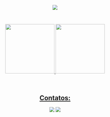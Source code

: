 <p align="center">
 <img src="https://readme-typing-svg.herokuapp.com?font=Comfortaa&color=F0E500&lines=bem-vinde+ao+meu+perfil+sz"
</p>

<br>
<br>

##

<div align="center">  <a href="https://github.com/Aline1002">  <a href="https://github.com/Aline1002">  <a href="https://github.com/Aline1002">  <a href="https://github.com/Aline1002"> <a href="https://github.com/Aline1002">  <a href="https://github.com/Aline1002"><a href="https://github.com/Aline1002">
  <img height="160em" src="https://github-readme-stats.vercel.app/api?username=Aline1002&show_icons=true&theme=highcontrast&include_all_commits=true&count_private=true"/>
    
  <img height="160em" src="https://github-readme-stats.vercel.app/api/top-langs/?username=Aline1002&layout=compact&langs_count=7&theme=highcontrast"/>
</div>

  <br>
  <br>
  
  <div align="center">
   <h2 align="center"> Contatos:  </h2>
   <div align="center">

  <a href = "mailto:alinegallo02@gmail.com"><img src="https://img.shields.io/badge/-Gmail-%23333?style=for-the-badge&logo=gmail&logoColor=red" target="_blank"></a>
  <a href="https://www.linkedin.com/in/alinegallo/" target="_blank"><img src="https://img.shields.io/badge/-LinkedIn-%230077B5?style=for-the-badge&logo=linkedin&logoColor=white" target="_blank"></a> 

   </div>
